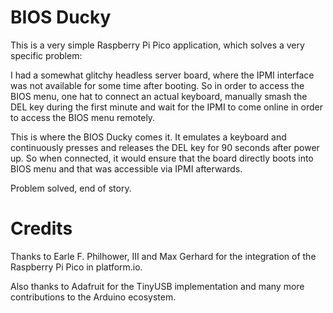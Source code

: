 
# BIOS Ducky

This is a very simple Raspberry Pi Pico application, which solves a very specific problem:

I had a somewhat glitchy headless server board, where the IPMI interface was not available
for some time after booting. So in order to access the BIOS menu, one hat to connect an
actual keyboard, manually smash the DEL key during the first minute and wait for the IPMI
to come online in order to access the BIOS menu remotely.

This is where the BIOS Ducky comes it.
It emulates a keyboard and continuously presses and releases the DEL key for 90 seconds
after power up.
So when connected, it would ensure that the board directly boots into BIOS menu
and that was accessible via IPMI afterwards.

Problem solved, end of story.


# Credits

Thanks to Earle F. Philhower, III and Max Gerhard
for the integration of the Raspberry Pi Pico in platform.io.

Also thanks to Adafruit for the TinyUSB implementation
and many more contributions to the Arduino ecosystem.

